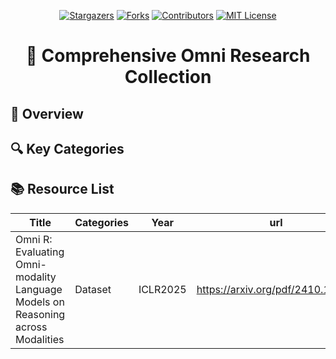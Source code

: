 <a name="readme-top"></a>

<div align="center">
  <a href="https://github.com/TOM-ZHOUch/Awesome-Omni-Papers/stargazers"><img src="https://img.shields.io/github/stars/TOM-ZHOUch/Awesome-Omni-Papers?style=for-the-badge" alt="Stargazers"></a>
  <a href="https://github.com/TOM-ZHOUch/Awesome-Omni-Papers/network/members"><img src="https://img.shields.io/github/forks/TOM-ZHOUch/Awesome-Omni-Papers?style=for-the-badge" alt="Forks"></a>
  <a href="[https://github.com/Ruiyang-061X/Awesome-MLLM-Reasoning](https://github.com/TOM-ZHOUch/Awesome-Omni-Papers)/graphs/contributors"><img src="https://img.shields.io/github/contributors/TOM-ZHOUch/Awesome-Omni-Papers?style=for-the-badge" alt="Contributors"></a>
  <a href="https://github.com/TOM-ZHOUch/Awesome-Omni-Papers/blob/main/LICENSE"><img src="https://img.shields.io/github/license/TOM-ZHOUch/Awesome-Omni-Papers?style=for-the-badge" alt="MIT License"></a>
</div>

<h1 align="center">🤖 Comprehensive Omni Research Collection</h1>

## 🌟 Overview
## 🔍 Key Categories
## 📚 Resource List
| Title | Categories | Year | url |
| --- | --- | --- | --- |
| Omni R: Evaluating Omni-modality Language Models on Reasoning across Modalities | Dataset | ICLR2025 | https://arxiv.org/pdf/2410.12219 |

